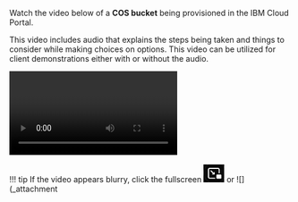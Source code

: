 Watch the video below of a **COS bucket** being provisioned in the IBM Cloud Portal.

This video includes audio that explains the steps being taken and things to consider while making choices on options. This video can be utilized for client demonstrations either with or without the audio.

![type:video](./_videos/CreateBucket1-final.mp4)

!!! tip
    If the video appears blurry, click the fullscreen ![](_attachments/FullScreenVideo.png) or ![](_attachment
